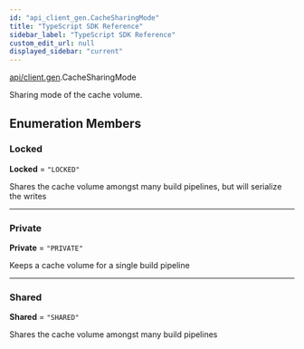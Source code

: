 ```yaml
---
id: "api_client_gen.CacheSharingMode"
title: "TypeScript SDK Reference"
sidebar_label: "TypeScript SDK Reference"
custom_edit_url: null
displayed_sidebar: "current"
---
```


[api/client.gen](../modules/api_client_gen.md).CacheSharingMode

Sharing mode of the cache volume.

## Enumeration Members

### Locked

 **Locked** = ``"LOCKED"``

Shares the cache volume amongst many build pipelines, but will serialize the writes

___

### Private

 **Private** = ``"PRIVATE"``

Keeps a cache volume for a single build pipeline

___

### Shared

 **Shared** = ``"SHARED"``

Shares the cache volume amongst many build pipelines
